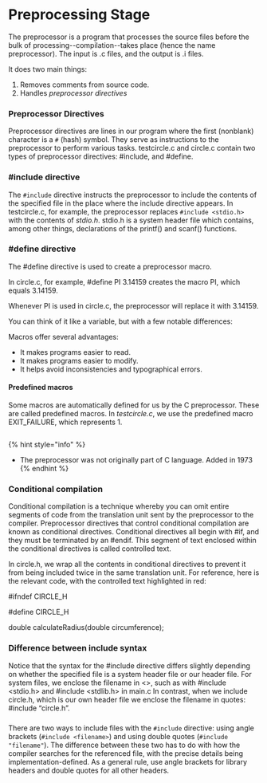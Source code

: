 # Preprocessing Stage

The preprocessor is a program that processes the source files before the bulk of processing--compilation--takes place (hence the name preprocessor). The input is .c files, and the output is .i files.

It does two main things:

1. Removes comments from source code.&#x20;
2. Handles _preprocessor directives_

### Preprocessor Directives

Preprocessor directives are lines in our program where the first (nonblank) character is a `#` (hash) symbol. They serve as instructions to the preprocessor to perform various tasks. testcircle.c and circle.c contain two types of preprocessor directives: #include, and #define.&#x20;

### #include directive

The `#include` directive instructs the preprocessor to include the contents of the specified file in the place where the include directive appears. In testcircle.c, for example, the preprocessor replaces `#include <stdio.h>` with the contents of _stdio.h_. stdio.h is a system header file which contains, among other things, declarations of the printf() and scanf() functions.&#x20;

### #define directive

The #define directive is used to create a preprocessor macro.&#x20;

In circle.c, for example, #define PI 3.14159 creates the macro PI, which equals 3.14159.&#x20;

Whenever PI is used in circle.c, the preprocessor will replace it with 3.14159.&#x20;

You can think of it like a variable, but with a few notable differences:&#x20;



Macros offer several advantages:

* &#x20;It makes programs easier to read.&#x20;
* It makes programs easier to modify.
* &#x20;It helps avoid inconsistencies and typographical errors.&#x20;

#### Predefined macros

Some macros are automatically defined for us by the C preprocessor. These are called predefined macros. In _testcircle.c_, we use the predefined macro EXIT\_FAILURE, which represents 1.&#x20;



<figure><img src="../../.gitbook/assets/Screenshot 2024-03-04 at 11.43.20 AM.png" alt=""><figcaption></figcaption></figure>

































{% hint style="info" %}
* The preprocessor was not originally part of C language. Added in 1973&#x20;
{% endhint %}

### Conditional compilation

Conditional compilation is a technique whereby you can omit entire segments of code from the translation unit sent by the preprocessor to the compiler. Preprocessor directives that control conditional compilation are known as conditional directives. Conditional directives all begin with #if, and they must be terminated by an #endif. This segment of text enclosed within the conditional directives is called controlled text.&#x20;

In circle.h, we wrap all the contents in conditional directives to prevent it from being included twice in the same translation unit. For reference, here is the relevant code, with the controlled text highlighted in red:

\#ifndef CIRCLE\_H

\#define CIRCLE\_H

double calculateRadius(double circumference);&#x20;



### Difference between include syntax

Notice that the syntax for the #include directive differs slightly depending on whether the specified file is a system header file or our header file. For system files, we enclose the filename in <>, such as with #include \<stdio.h> and #include \<stdlib.h> in main.c In contrast, when we include circle.h, which is our own header file we enclose the filename in quotes: #include “circle.h”.&#x20;

###

There are two ways to include files with the `#include` directive: using angle brackets (`#include <filename>`) and using double quotes (`#include "filename"`). The difference between these two has to do with how the compiler searches for the referenced file, with the precise details being implementation-defined. As a general rule, use angle brackets for library headers and double quotes for all other headers.&#x20;
